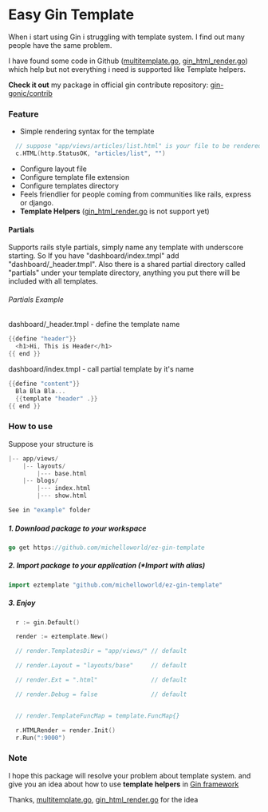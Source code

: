 # Easy Gin Template

When i start using Gin i struggling with template system. I find out many people have the same problem.

I have found some code in Github ([multitemplate.go](https://github.com/gin-gonic/contrib/tree/master/renders/multitemplate), [gin_html_render.go](https://gist.github.com/madhums/4340cbeb36871e227905)) which help but not everything i need is supported like Template helpers.

**Check it out** my package in official gin contribute repository: [gin-gonic/contrib](https://github.com/gin-gonic/contrib)

### Feature
- Simple rendering syntax for the template

```go
  // suppose "app/views/articles/list.html" is your file to be rendered
  c.HTML(http.StatusOK, "articles/list", "")
```

- Configure layout file
- Configure template file extension
- Configure templates directory
- Feels friendlier for people coming from communities like rails, express or django.
- **Template Helpers** ([gin_html_render.go](https://gist.github.com/madhums/4340cbeb36871e227905) is not support yet)

#### Partials

Supports rails style partials, simply name any template with underscore starting. So If you have "dashboard/index.tmpl" add "dashboard/_header.tmpl". Also there is a shared partial directory called "partials" under your template directory,
anything you put there will be included with all templates.


###### Partials Example

dashboard/_header.tmpl - define the template name

```go
{{define "header"}}
  <h1>Hi, This is Header</h1>
{{ end }}
```

dashboard/index.tmpl - call partial template by it's name

```go
{{define "content"}}
  Bla Bla Bla...
  {{template "header" .}}
{{ end }}
```

### How to use

Suppose your structure is
```go
|-- app/views/
    |-- layouts/
        |--- base.html
    |-- blogs/
        |--- index.html          
        |--- show.html

See in "example" folder
```

##### 1. Download package to your workspace
```go
go get https://github.com/michelloworld/ez-gin-template
```

##### 2. Import package to your application (*Import with alias)
```go
import eztemplate "github.com/michelloworld/ez-gin-template"
```

##### 3. Enjoy
```go
  r := gin.Default()

  render := eztemplate.New()

  // render.TemplatesDir = "app/views/" // default

  // render.Layout = "layouts/base"     // default

  // render.Ext = ".html"               // default

  // render.Debug = false               // default


  // render.TemplateFuncMap = template.FuncMap{}

  r.HTMLRender = render.Init()
  r.Run(":9000")
```

### Note

I hope this package will resolve your problem about template system.
and give you an idea about how to use **template helpers** in [Gin framework](https://github.com/gin-gonic/gin)

Thanks, [multitemplate.go](https://github.com/gin-gonic/contrib/tree/master/renders/multitemplate), [gin_html_render.go](https://gist.github.com/madhums/4340cbeb36871e227905) for the idea
